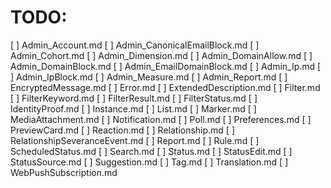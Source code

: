 # TODO:

[ ] Admin_Account.md
[ ] Admin_CanonicalEmailBlock.md
[ ] Admin_Cohort.md
[ ] Admin_Dimension.md
[ ] Admin_DomainAllow.md
[ ] Admin_DomainBlock.md
[ ] Admin_EmailDomainBlock.md
[ ] Admin_Ip.md
[ ] Admin_IpBlock.md
[ ] Admin_Measure.md
[ ] Admin_Report.md
[ ] EncryptedMessage.md
[ ] Error.md
[ ] ExtendedDescription.md
[ ] Filter.md
[ ] FilterKeyword.md
[ ] FilterResult.md
[ ] FilterStatus.md
[ ] IdentityProof.md
[ ] Instance.md
[ ] List.md
[ ] Marker.md
[ ] MediaAttachment.md
[ ] Notification.md
[ ] Poll.md
[ ] Preferences.md
[ ] PreviewCard.md
[ ] Reaction.md
[ ] Relationship.md
[ ] RelationshipSeveranceEvent.md
[ ] Report.md
[ ] Rule.md
[ ] ScheduledStatus.md
[ ] Search.md
[ ] Status.md
[ ] StatusEdit.md
[ ] StatusSource.md
[ ] Suggestion.md
[ ] Tag.md
[ ] Translation.md
[ ] WebPushSubscription.md
